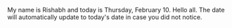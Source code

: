 My name is Rishabh and today is Thursday, February 10. Hello all. The date will automatically update to today's date in case you did not notice.
